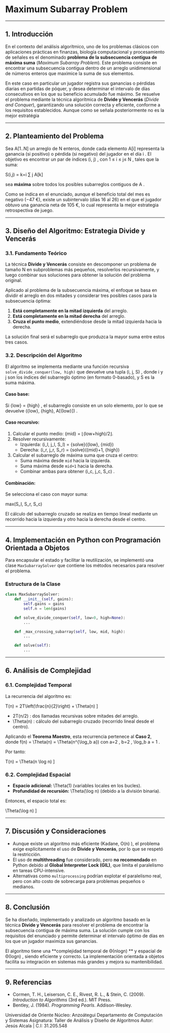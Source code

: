 # Maximum Subarray Problem

---

## **1. Introducción**

En el contexto del análisis algorítmico, uno de los problemas clásicos con aplicaciones prácticas en finanzas, biología computacional y procesamiento de señales es el denominado **problema de la subsecuencia contigua de máxima suma** (*Maximum Subarray Problem*). Este problema consiste en encontrar una subsecuencia contigua dentro de un arreglo unidimensional de números enteros que maximice la suma de sus elementos.

En este caso en particular un jugador registra sus ganancias o pérdidas diarias en partidas de póquer, y desea determinar el intervalo de días consecutivos en los que su beneficio acumulado fue máximo. Se resuelve el problema mediante la técnica algorítmica de **Divide y Vencerás** (*Divide and Conquer*), garantizando una solución correcta y eficiente, conforme a los requisitos establecidos. Aunque como se señala posteriormente no es la mejor estratégia

---

## **2. Planteamiento del Problema**

Sea  A[1..N]  un arreglo de  N  enteros, donde cada elemento  A[i]  representa la ganancia (si positivo) o pérdida (si negativo) del jugador en el día  i . El objetivo es encontrar un par de índices  (i, j) , con  1 ≤ i ≤ j≤ N , tales que la suma:

S(i,j) = k=i ∑ j ​A[k]


sea **máxima** sobre todos los posibles subarreglos contiguos de  A .

Como se indica en el enunciado, aunque el beneficio total del mes es negativo (−47 €), existe un subintervalo (días 16 al 26) en el que el jugador obtuvo una ganancia neta de 105 €, lo cual representa la mejor estrategia retrospectiva de juego.

---

## **3. Diseño del Algoritmo: Estrategia Divide y Vencerás**

### **3.1. Fundamento Teórico**

La técnica **Divide y Vencerás** consiste en descomponer un problema de tamaño  N  en subproblemas más pequeños, resolverlos recursivamente, y luego combinar sus soluciones para obtener la solución del problema original.

Aplicado al problema de la subsecuencia máxima, el enfoque se basa en dividir el arreglo en dos mitades y considerar tres posibles casos para la subsecuencia óptima:

1. **Está completamente en la mitad izquierda** del arreglo.
2. **Está completamente en la mitad derecha** del arreglo.
3. **Cruza el punto medio**, extendiéndose desde la mitad izquierda hacia la derecha.

La solución final será el subarreglo que produzca la mayor suma entre estos tres casos.

### **3.2. Descripción del Algoritmo**

El algoritmo se implementa mediante una función recursiva `solve_divide_conquer(low, high)` que devuelve una tupla  (i, j, S) , donde  i  y  j  son los índices del subarreglo óptimo (en formato 0-basado), y  S  es la suma máxima.

#### **Caso base:**
Si  {low} = {high} , el subarreglo consiste en un solo elemento, por lo que se devuelve  ({low}, {high}, A[{low}]) .

#### **Caso recursivo:**
1. Calcular el punto medio:  {mid} = ⌊(low+high​)/2⌋.
2. Resolver recursivamente:
   - Izquierda:  (i_l, j_l, S_l) = {solve}({low}, {mid}) 
   - Derecha:  (i_r, j_r, S_r) = {solve}({mid}+1, {high}) 
3. Calcular el subarreglo de máxima suma que cruza el centro:
   - Suma máxima desde `mid` hacia la izquierda.
   - Suma máxima desde `mid+1` hacia la derecha.
   - Combinar ambas para obtener  (i_c, j_c, S_c) .

#### **Combinación:**
Se selecciona el caso con mayor suma:

max(S_l, S_r, S_c)


El cálculo del subarreglo cruzado se realiza en tiempo lineal mediante un recorrido hacia la izquierda y otro hacia la derecha desde el centro.

---

## **4. Implementación en Python con Programación Orientada a Objetos**

Para encapsular el estado y facilitar la reutilización, se implementó una clase `MaxSubarraySolver` que contiene los métodos necesarios para resolver el problema.

### **Estructura de la Clase**

```python
class MaxSubarraySolver:
    def __init__(self, gains):
        self.gains = gains
        self.n = len(gains)

    def solve_divide_conquer(self, low=0, high=None):
        ...

    def _max_crossing_subarray(self, low, mid, high):
        ...

    def solve(self):
        ...
```
---


## **6. Análisis de Complejidad**

### **6.1. Complejidad Temporal**

La recurrencia del algoritmo es:


T(n) = 2T\left(\frac{n}{2}\right) + \Theta(n)
\]

-  2T(n/2) : dos llamadas recursivas sobre mitades del arreglo.
-  \Theta(n) : cálculo del subarreglo cruzado (recorrido lineal desde el centro).

Aplicando el **Teorema Maestro**, esta recurrencia pertenece al **Caso 2**, donde  f(n) = \Theta(n) = \Theta(n^{\log_b a})  con  a=2 ,  b=2 ,  \log_b a = 1 .

Por tanto:


T(n) = \Theta(n \log n)
\]

### **6.2. Complejidad Espacial**

- **Espacio adicional:**  \Theta(1)  (variables locales en los bucles).
- **Profundidad de recursión:**  \Theta(\log n)  (debido a la división binaria).

Entonces, el espacio total es:


\Theta(\log n)
\]

---

## **7. Discusión y Consideraciones**

- Aunque existe un algoritmo más eficiente (Kadane,  O(n) ), el problema exige explícitamente el uso de **Divide y Vencerás**, por lo que se respetó la restricción.
- El uso de **multithreading** fue considerado, pero **no recomendado** en Python debido al **Global Interpreter Lock (GIL)**, que limita el paralelismo en tareas CPU-intensive.
- Alternativas como `multiprocessing` podrían explotar el paralelismo real, pero con alto costo de sobrecarga para problemas pequeños o medianos.

---

## **8. Conclusión**

Se ha diseñado, implementado y analizado un algoritmo basado en la técnica **Divide y Vencerás** para resolver el problema de encontrar la subsecuencia contigua de máxima suma. La solución cumple con los requisitos del enunciado y permite determinar el intervalo óptimo de días en los que un jugador maximiza sus ganancias.

El algoritmo tiene una **complejidad temporal de  Θ(nlogn) ** y espacial de  Θ(logn) , siendo eficiente y correcto. La implementación orientada a objetos facilita su integración en sistemas más grandes y mejora su mantenibilidad.

---

## **9. Referencias**

- Cormen, T. H., Leiserson, C. E., Rivest, R. L., & Stein, C. (2009). *Introduction to Algorithms* (3rd ed.). MIT Press.
- Bentley, J. (1984). *Programming Pearls*. Addison-Wesley.







Universidad de Oriente 
Núcleo:  Anzoátegui
Departamento de Computación y Sistemas 
Asignatura:  Taller de Análisis y Diseño de Algoritmos
Autor: Jesús Alcala | C.I: 31.205.548
